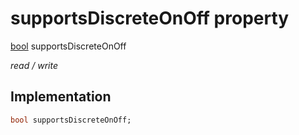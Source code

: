 


# supportsDiscreteOnOff property






[bool](https://api.dart.dev/stable/2.12.3/dart-core/bool-class.html) supportsDiscreteOnOff
  
_read / write_






## Implementation

```dart
bool supportsDiscreteOnOff;


```







